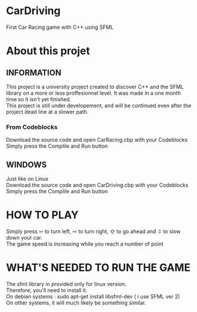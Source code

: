 # CarDriving
First Car Racing game with C++ using SFML 


# About this projet
## INFORMATION
This project is a university project created to discover C++ and the SFML library on a more or less proffesionnel level. It was made in a one month time so it isn't yet finished.  
This project is still under developement, and will be continued even after the project dead line at a slower path.


### From Codeblocks
Download the source code and open CarRacing.cbp with your Codeblocks  
Simply press the Complile and Run button

## WINDOWS
Just like on Linux  
Download the source code and open CarDriving.cbp with your Codeblocks  
Simply press the Complile and Run button  
# HOW TO PLAY
Simply press ⇦ to turn left, ⇨ to turn right, ⇧ to go ahead and ⇩ to slow down your car.  
The game speed is increasing while you reach a number of point

# WHAT'S NEEDED TO RUN THE GAME
The sfml library in provided only for linux version.  
Therefore, you'll need to install it.  
On debian systems : sudo apt-get install libsfml-dev ( i use SFML ver 2)  
On other systems, it will much likely be something similar.  
